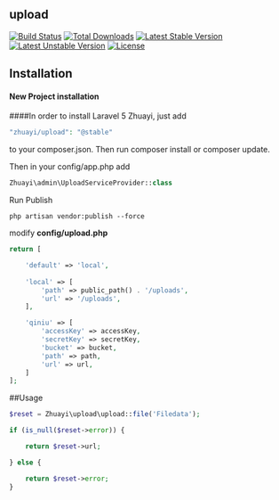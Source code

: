 ## upload

[![Build Status](https://travis-ci.org/zhuayi/upload.svg)](https://travis-ci.org/zhuayi/upload)
[![Total Downloads](https://poser.pugx.org/zhuayi/upload/d/total.svg)](https://packagist.org/packages/zhuayi/upload)
[![Latest Stable Version](https://poser.pugx.org/zhuayi/upload/v/stable.svg)](https://packagist.org/packages/zhuayi/upload)
[![Latest Unstable Version](https://poser.pugx.org/zhuayi/upload/v/unstable.svg)](https://packagist.org/packages/zhuayi/upload)
[![License](https://poser.pugx.org/zhuayi/upload/license.svg)](https://packagist.org/packages/zhuayi/upload)


## Installation

#### New Project installation

####In order to install Laravel 5 Zhuayi, just add

```php
"zhuayi/upload": "@stable"
```
to your composer.json. Then run composer install or composer update.

Then in your config/app.php add

```php
Zhuayi\admin\UploadServiceProvider::class
```

Run Publish
```shell
php artisan vendor:publish --force
```

modify **config/upload.php**   

```php
return [

    'default' => 'local',
    
    'local' => [
        'path' => public_path() . '/uploads',
        'url' => '/uploads',
    ],

    'qiniu' => [
        'accessKey' => accessKey,
        'secretKey' => secretKey,
        'bucket' => bucket,
        'path' => path,
        'url' => url,
    ]
];
```


##Usage

```php
$reset = Zhuayi\upload\upload::file('Filedata');

if (is_null($reset->error)) {

    return $reset->url;

} else {

    return $reset->error;
}
```